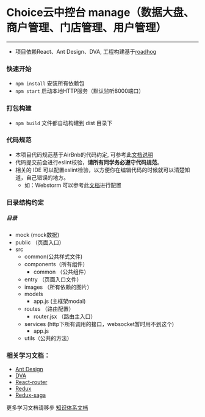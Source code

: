 # Choice云中控台 manage（数据大盘、商户管理、门店管理、用户管理）
------------
* 项目依赖React、Ant Design、DVA, 工程构建基于[roadhog](https://github.com/sorrycc/roadhog)

### 快速开始
* `npm install` 安装所有依赖包
* `npm start` 启动本地HTTP服务（默认监听8000端口）

### 打包构建
* `npm build` 文件都自动构建到 dist 目录下 

### 代码规范 
* 本项目代码规范基于AirBnb的代码约定, 可参考此[文档说明](https://github.com/dwqs/react-style-guide)
* 代码提交前会进行eslint校验，**请所有同学务必遵守代码规范**。 
* 相关的 IDE 可以配置eslint检验，以方便你在编辑代码的时候就可以清楚知道，自己错误的地方。
	* 如：Webstorm 可以参考此[文档](https://www.jetbrains.com/help/webstorm/2017.1/eslint.html)进行配置

	
### 目录结构约定
##### 目录
* mock (mock数据)
* public （页面入口）
* src
	* common(公共样式文件)
	* components（所有组件）
		* common （公共组件）
	* entry （页面入口文件）
	* images （所有依赖的图片）
	* models
		* app.js (主框架modal)
	* routes （路由配置）
		* router.jsx 	（路由主入口）
	* services (http下所有调用的接口，websocket暂时用不到这个)
		* app.js 
	* utils（公共的方法）		

		

### 相关学习文档：
* [Ant Design](https://react-guide.github.io/react-router-cn/) 
* [DVA](https://github.com/dvajs/dva/blob/master/docs/API_zh-CN.md)
* [React-router](https://react-guide.github.io/react-router-cn/)
* [Redux](http://cn.redux.js.org/index.html)
* [Redux-saga](http://leonshi.com/redux-saga-in-chinese/index.html)

更多学习文档请移步 [知识体系文档](http://gitlab.choicesoft.com.cn/doc/wiki/wikis/knowledge)
